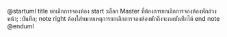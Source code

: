 @startuml
title ยกเลิกการจองห้อง
start
:เลือก Master ที่ต้องการยกเลิกการจองห้องพักล่วงหน้า;
:บันทึก;
note right
ต้องใส่หมายเหตุการยกเลิกการจองห้องพักถึงจะกดบันทึกได้
end note
@enduml